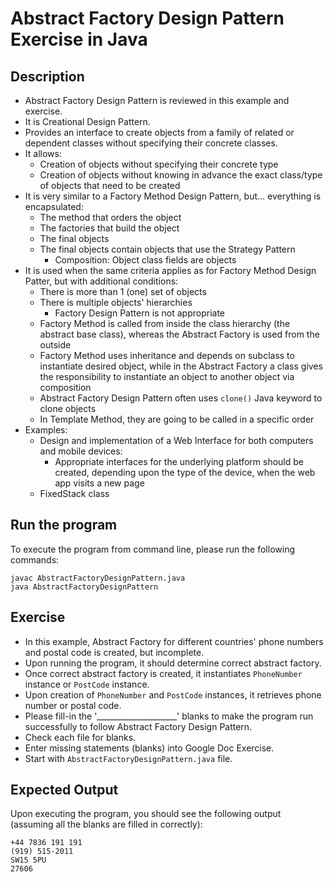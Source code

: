 # Abstract Factory Design Pattern Exercise in Java

## Description
* Abstract Factory Design Pattern is reviewed in this example and exercise.
* It is Creational Design Pattern.
* Provides an interface to create objects from a family of related or dependent classes without specifying their
concrete classes.
* It allows:
  * Creation of objects without specifying their concrete type
  * Creation of objects without knowing in advance the exact class/type of objects that need to be created
* It is very similar to a Factory Method Design Pattern, but... everything is encapsulated:
  * The method that orders the object
  * The factories that build the object
  * The final objects
  * The final objects contain objects that use the Strategy Pattern
    * Composition: Object class fields are objects  
* It is used when the same criteria applies as for Factory Method Design Patter, but with additional conditions:
  * There is more than 1 (one) set of objects
  * There is multiple objects' hierarchies
    * Factory Design Pattern is not appropriate
  * Factory Method is called from inside the class hierarchy (the abstract base class), whereas the Abstract Factory is
  used from the outside
  * Factory Method uses inheritance and depends on subclass to instantiate desired object, while in the Abstract Factory
  a class gives the responsibility to instantiate an object to another object via composition
  * Abstract Factory Design Pattern often uses `clone()` Java keyword to clone objects
  - In Template Method, they are going to be called in a specific order
* Examples:
  * Design and implementation of a Web Interface for both computers and mobile devices:
    * Appropriate interfaces for the underlying platform should be created, depending upon the type of the device, when
    the web app visits a new page
  * FixedStack class

## Run the program
To execute the program from command line, please run the following commands:
```
javac AbstractFactoryDesignPattern.java
java AbstractFactoryDesignPattern
```

## Exercise
* In this example, Abstract Factory for different countries' phone numbers and postal code is created, but incomplete.
* Upon running the program, it should determine correct abstract factory.
* Once correct abstract factory is created, it instantiates `PhoneNumber` instance or `PostCode` instance.
* Upon creation of `PhoneNumber` and `PostCode` instances, it retrieves phone number or postal code.
* Please fill-in the '____________________'  blanks to make the program run successfully to follow Abstract Factory
Design Pattern.
* Check each file for blanks.
* Enter missing statements (blanks) into Google Doc Exercise.
* Start with `AbstractFactoryDesignPattern.java` file.

## Expected Output
Upon executing the program, you should see the following output (assuming all the blanks are filled in correctly):

```
+44 7836 191 191
(919) 515-2011
SW15 5PU
27606
```
